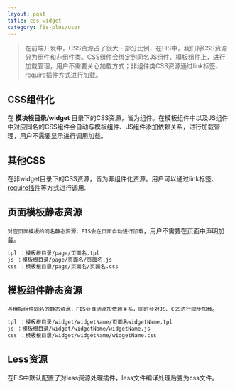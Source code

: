 ```yaml
---
layout: post
title: css widget
category: fis-plus/user
---
```


> 在前端开发中，CSS资源占了很大一部分比例，在FIS中，我们将CSS资源分为组件和非组件类。CSS组件会绑定到同名JS组件、模板组件上，进行加载管理，用户不需要关心加载方式；非组件类CSS资源通过link标签、require插件方式进行加载。

## CSS组件化

在 **模块根目录/widget** 目录下的CSS资源，皆为组件。在模板组件中以及JS组件中对应同名的CSS组件会自动与模板组件、JS组件添加依赖关系，进行加载管理，用户不需要显示进行调用加载。

## 其他CSS

在非widget目录下的CSS资源，皆为非组件化资源。用户可以通过link标签、[require插件](smarty-plugin.html#require)等方式进行调用.

## 页面模板静态资源

``对应页面模板的同名静态资源，FIS会在页面自动进行加载``，用户不需要在页面中声明加载。

```bash
tpl ：模板根目录/page/页面名.tpl
js ：模板根目录/page/页面名/页面名.js
css ：模板根目录/page/页面名/页面名.css
```

## 模板组件静态资源

``与模板组件同名的静态资源，FIS会自动添加依赖关系，同时会对JS、CSS进行同步加载``。

```bash
tpl ：模板根目录/widget/widgetName/页面名widgetName.tpl
js ：模板根目录/widget/widgetName/widgetName.js
css ：模板根目录/widget/widgetName/widgetName.css
```

## Less资源

在FIS中默认配置了对less资源处理插件，less文件编译处理后变为css文件。
